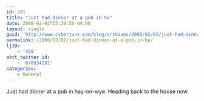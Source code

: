```yaml
---
id: 291
title: "Just had dinner at a pub in ha"
date: 2008-02-02T15:39:56-04:00
layout: single
guid: 'http://www.cyberjunx.com/blog/archives/2008/02/02/just-had-dinner-at-a-pub-in-ha/'
permalink: /2008/02/02/just-had-dinner-at-a-pub-in-ha/
ljID:
    - '458'
aktt_twitter_id:
    - '670834282'
categories:
    - General
---
```


Just had dinner at a pub in hay-on-wye. Heading back to the house now.